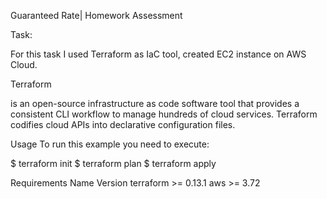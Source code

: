 Guaranteed Rate| Homework Assessment

Task:

For this task I used Terraform as IaC tool, created EC2 instance on AWS Cloud. 


Terraform

is an open-source infrastructure as code software tool that provides a consistent CLI workflow to manage hundreds of cloud services. Terraform codifies cloud APIs into declarative configuration files.

Usage
To run this example you need to execute:

$ terraform init
$ terraform plan
$ terraform apply

Requirements
Name	Version
terraform	>= 0.13.1
aws	>= 3.72
